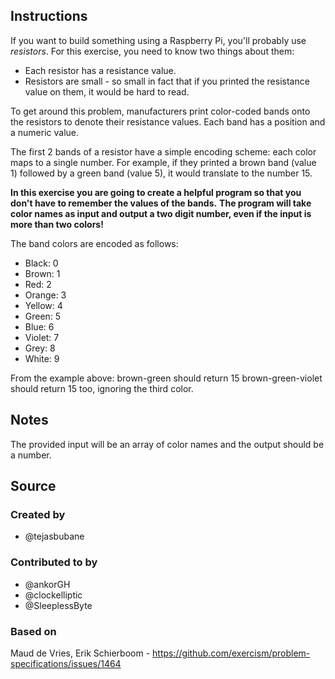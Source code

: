 ## Instructions

If you want to build something using a Raspberry Pi, you'll probably use _resistors_.
For this exercise, you need to know two things about them:

- Each resistor has a resistance value.
- Resistors are small - so small in fact that if you printed the resistance value on them, it would be hard to read.

To get around this problem, manufacturers print color-coded bands onto the resistors to denote their resistance values.
Each band has a position and a numeric value.

The first 2 bands of a resistor have a simple encoding scheme: each color maps to a single number.
For example, if they printed a brown band (value 1) followed by a green band (value 5), it would translate to the number 15.

**In this exercise you are going to create a helpful program so that you don't have to remember the values of the bands.**
**The program will take color names as input and output a two digit number, even if the input is more than two colors!**

The band colors are encoded as follows:

- Black: 0
- Brown: 1
- Red: 2
- Orange: 3
- Yellow: 4
- Green: 5
- Blue: 6
- Violet: 7
- Grey: 8
- White: 9

From the example above:
brown-green should return 15
brown-green-violet should return 15 too, ignoring the third color.

## Notes

The provided input will be an array of color names and the output should be a number.

## Source

### Created by

- @tejasbubane

### Contributed to by

- @ankorGH
- @clockelliptic
- @SleeplessByte

### Based on

Maud de Vries, Erik Schierboom - https://github.com/exercism/problem-specifications/issues/1464